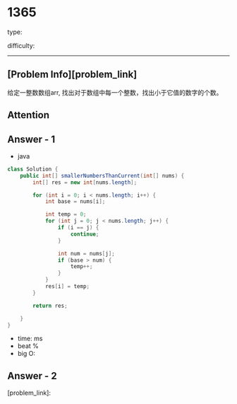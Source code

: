 # 1365

type:

difficulty:

---

## [Problem Info][problem_link]

给定一整数数组arr, 找出对于数组中每一个整数，找出小于它值的数字的个数。

## Attention

## Answer - 1

- java

```java
class Solution {
    public int[] smallerNumbersThanCurrent(int[] nums) {
        int[] res = new int[nums.length];

        for (int i = 0; i < nums.length; i++) {
            int base = nums[i];

            int temp = 0;
            for (int j = 0; j < nums.length; j++) {
                if (i == j) {
                    continue;
                }

                int num = nums[j];
                if (base > num) {
                    temp++;
                }
            }
            res[i] = temp;
        }

        return res;

    }
}
```

- time: ms
- beat %
- big O:

## Answer - 2

[problem_link]:


